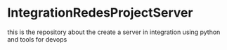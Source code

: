 # IntegrationRedesProjectServer
this is the repository about the create a server in integration using python and tools for devops
